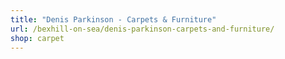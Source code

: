 ```yaml
---
title: "Denis Parkinson - Carpets & Furniture"
url: /bexhill-on-sea/denis-parkinson-carpets-and-furniture/
shop: carpet
---
```


